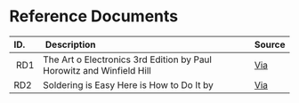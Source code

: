 # Reference Documents

| ID. | Description | Source |
| :--- | :--- | :--- |
| RD1 | The Art o Electronics 3rd Edition by Paul Horowitz and Winfield Hill | [Via](https://www.amazon.co.uk/Art-Electronics-Paul-Horowitz/dp/0521809266) |
| RD2 | Soldering is Easy Here is How to Do It by | [Via](http://mightyohm.com/blog/2011/04/soldering-is-easy-comic-book/) |
